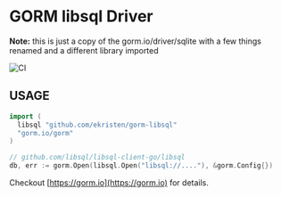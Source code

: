 # GORM libsql Driver

**Note:** this is just a copy of the gorm.io/driver/sqlite with a few things renamed and a different library imported

![CI](https://github.com/go-gorm/sqlite/workflows/CI/badge.svg)

## USAGE

```go
import (
  libsql "github.com/ekristen/gorm-libsql"
  "gorm.io/gorm"
)

// github.com/libsql/libsql-client-go/libsql
db, err := gorm.Open(libsql.Open("libsql://...."), &gorm.Config{})
```

Checkout [https://gorm.io](https://gorm.io) for details.

